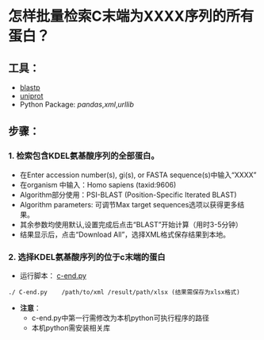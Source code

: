 # **怎样批量检索C末端为XXXX序列的所有蛋白？**

## 工具：
- [blastp](https://blast.ncbi.nlm.nih.gov/Blast.cgi?PROGRAM=blastp&PAGE_TYPE=BlastSearch&LINK_LOC=blasthome)
- [uniprot](https://www.uniprot.org)
- Python Package: *pandas*,*xml*,*urllib*

## 步骤：
 ### 1. 检索包含KDEL氨基酸序列的全部蛋白。
- 在Enter accession number(s), gi(s), or FASTA sequence(s)中输入“XXXX”
- 在organism 中输入：Homo sapiens (taxid:9606)
- Algorithm部分使用：PSI-BLAST (Position-Specific Iterated BLAST)
- Algorithm parameters: 可调节Max target sequences选项以获得更多结果。
- 其余参数均使用默认,设置完成后点击“BLAST”开始计算（用时3-5分钟）
- 结果显示后，点击“Download All”，选择XML格式保存结果到本地。
 ### 2. 选择KDEL氨基酸序列的位于c末端的蛋白
- 运行脚本： [c-end.py](https://github.com/nye0/SearchProtein-C-teminal-End-with-XXX/blob/master/C-end.py)

```
./ C-end.py    /path/to/xml /result/path/xlsx (结果需保存为xlsx格式)
```
- **注意**：
  - c-end.py中第一行需修改为本机python可执行程序的路径
  - 本机python需安装相关库



